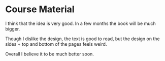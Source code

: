 # Course Material

I think that the idea is very good. In a few months the book will be much bigger.

Though I dislike the design, the text is good to read, but the design on the sides + top and bottom of the pages feels weird.

Overall I believe it to be much better soon. 





